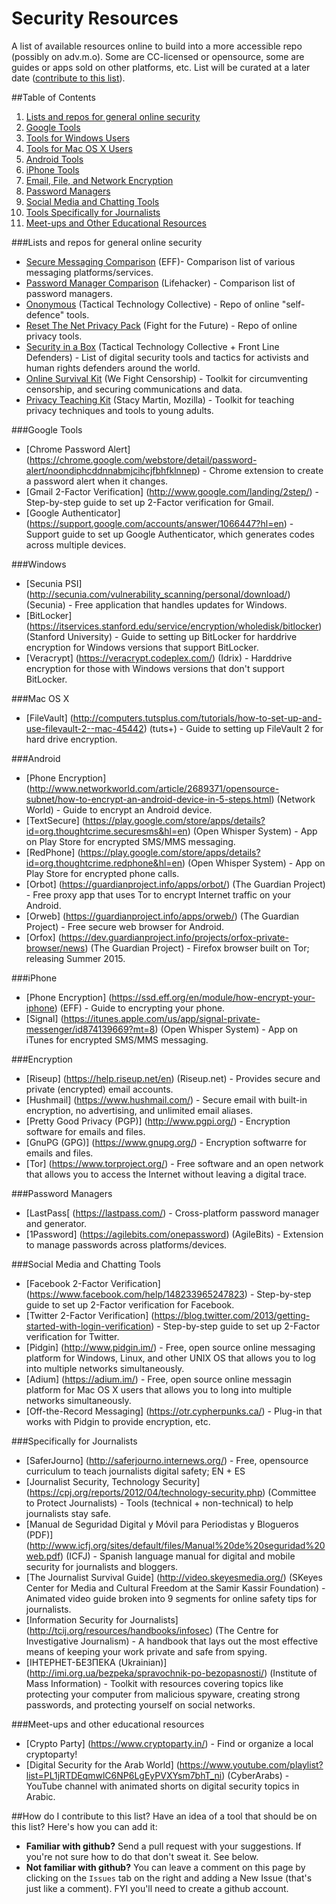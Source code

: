 # Security Resources
A list of available resources online to build into a more accessible repo (possibly on adv.m.o). Some are CC-licensed or opensource, some are guides or apps sold on other platforms, etc. List will be curated at a later date ([contribute to this list](#how-do-i-contribute-to-this-list)).

##Table of Contents
1. [Lists and repos for general online security](#lists-and-repos-for-general-online-security)
2. [Google Tools](#google-tools)
3. [Tools for Windows Users](#windows)
4. [Tools for Mac OS X Users](#mac-os-x)
5. [Android Tools](#android)
6. [iPhone Tools](#iphone)
7. [Email, File, and Network Encryption](#encryption)
8. [Password Managers](#password-managers)
9. [Social Media and Chatting Tools](#social-media-and-chatting-tools)
10. [Tools Specifically for Journalists](#specifically-for-journalists)
11. [Meet-ups and Other Educational Resources](#meet-ups-and-other-educational-resources)

###Lists and repos for general online security 
* [Secure Messaging Comparison](https://www.eff.org/secure-messaging-scorecard) (EFF)- Comparison list of various messaging platforms/services.
* [Password Manager Comparison](http://lifehacker.com/5529133/five-best-password-managers) (Lifehacker)  - Comparison list of password managers.
* [Ononymous](https://ononymous.org/) (Tactical Technology Collective) - Repo of online "self-defence" tools.
* [Reset The Net Privacy Pack](https://pack.resetthenet.org/) (Fight for the Future) - Repo of online privacy tools.
* [Security in a Box](https://securityinabox.org/en) (Tactical Technology Collective + Front Line Defenders) - List of digital security tools and tactics for activists and human rights defenders around the world.
* [Online Survival Kit](http://www.wefightcensorship.org/online-survival-kithtml.html) (We Fight Censorship) - Toolkit for circumventing censorship, and securing communications and data.
* [Privacy Teaching Kit](https://stacy.makes.org/thimble/OTI5Njk0MjA4/privacy-teaching-kit) (Stacy Martin, Mozilla) - Toolkit for teaching privacy techniques and tools to young adults.

###Google Tools
* [Chrome Password Alert] (https://chrome.google.com/webstore/detail/password-alert/noondiphcddnnabmjcihcjfbhfklnnep) - Chrome extension to create a password alert when it changes.
* [Gmail 2-Factor Verification] (http://www.google.com/landing/2step/) - Step-by-step guide to set up 2-Factor verification for Gmail.
* [Google Authenticator] (https://support.google.com/accounts/answer/1066447?hl=en) - Support guide to set up Google Authenticator, which generates codes across multiple devices.

###Windows
* [Secunia PSI] (http://secunia.com/vulnerability_scanning/personal/download/) (Secunia) - Free application that handles updates for Windows.
* [BitLocker] (https://itservices.stanford.edu/service/encryption/wholedisk/bitlocker) (Stanford University) - Guide to setting up BitLocker for harddrive encryption for Windows versions that support BitLocker.
* [Veracrypt] (https://veracrypt.codeplex.com/) (Idrix) - Harddrive encryption for those with Windows versions that don't support BitLocker.

###Mac OS X
* [FileVault] (http://computers.tutsplus.com/tutorials/how-to-set-up-and-use-filevault-2--mac-45442) (tuts+) - Guide to setting up FileVault 2 for hard drive encryption.

###Android
* [Phone Encryption] (http://www.networkworld.com/article/2689371/opensource-subnet/how-to-encrypt-an-android-device-in-5-steps.html) (Network World) - Guide to encrypt an Android device.
* [TextSecure] (https://play.google.com/store/apps/details?id=org.thoughtcrime.securesms&hl=en) (Open Whisper System) - App on Play Store for encrypted SMS/MMS messaging.
* [RedPhone] (https://play.google.com/store/apps/details?id=org.thoughtcrime.redphone&hl=en) (Open Whisper System) - App on Play Store for encrypted phone calls.
* [Orbot] (https://guardianproject.info/apps/orbot/) (The Guardian Project) - Free proxy app that uses Tor to encrypt Internet traffic on your Android.
* [Orweb] (https://guardianproject.info/apps/orweb/) (The Guardian Project) - Free secure web browser for Android.
* [Orfox] (https://dev.guardianproject.info/projects/orfox-private-browser/news) (The Guardian Project) - Firefox browser built on Tor; releasing Summer 2015.

###iPhone
* [Phone Encryption] (https://ssd.eff.org/en/module/how-encrypt-your-iphone) (EFF) - Guide to encrypting your phone.
* [Signal] (https://itunes.apple.com/us/app/signal-private-messenger/id874139669?mt=8) (Open Whisper System) - App on iTunes for encrypted SMS/MMS messaging. 

###Encryption
* [Riseup] (https://help.riseup.net/en) (Riseup.net) - Provides secure and private (encrypted) email accounts.
* [Hushmail] (https://www.hushmail.com/) - Secure email with built-in encryption, no advertising, and unlimited email aliases.
* [Pretty Good Privacy (PGP)] (http://www.pgpi.org/) - Encryption software for emails and files.
* [GnuPG (GPG)] (https://www.gnupg.org/) - Encryption softwarre for emails and files. 
* [Tor] (https://www.torproject.org/) - Free software and an open network that allows you to access the Internet without leaving a digital trace. 

###Password Managers
* [LastPass[ (https://lastpass.com/) - Cross-platform password manager and generator.
* [1Password] (https://agilebits.com/onepassword) (AgileBits) - Extension to manage passwords across platforms/devices.

###Social Media and Chatting Tools
* [Facebook 2-Factor Verification] (https://www.facebook.com/help/148233965247823) - Step-by-step guide to set up 2-Factor verification for Facebook.
* [Twitter 2-Factor Verification] (https://blog.twitter.com/2013/getting-started-with-login-verification) - Step-by-step guide to set up 2-Factor verification for Twitter.
* [Pidgin] (http://www.pidgin.im/) - Free, open source online messaging platform for Windows, Linux, and other UNIX OS that allows you to log into multiple networks simultaneously.
* [Adium] (https://adium.im/) - Free, open source online messagin platform for Mac OS X users that allows you to long into multiple networks simultaneously.
* [Off-the-Record Messaging] (https://otr.cypherpunks.ca/) - Plug-in that works with Pidgin to provide encryption, etc.

###Specifically for Journalists
* [SaferJourno] (http://saferjourno.internews.org/) - Free, opensource curriculum to teach journalists digital safety; EN + ES
* [Journalist Security, Technology Security] (https://cpj.org/reports/2012/04/technology-security.php) (Committee to Protect Journalists) - Tools (technical + non-technical) to help journalists stay safe.
* [Manual de Seguridad Digital y Móvil para Periodistas y Blogueros (PDF)] (http://www.icfj.org/sites/default/files/Manual%20de%20seguridad%20web.pdf) (ICFJ) - Spanish language manual for digital and mobile security for journalists and bloggers.
* [The Journalist Survival Guide] (http://video.skeyesmedia.org/) (SKeyes Center for Media and Cultural Freedom at the Samir Kassir Foundation) - Animated video guide broken into 9 segments for online safety tips for journalists. 
* [Information Security for Journalists] (http://tcij.org/resources/handbooks/infosec) (The Centre for Investigative Journalism) - A handbook that lays out the most effective means of keeping your work private and safe from spying.
* [ІНТЕРНЕТ-БЕЗПЕКА (Ukrainian)] (http://imi.org.ua/bezpeka/spravochnik-po-bezopasnosti/) (Institute of Mass Information) - Toolkit with resources covering topics like protecting your computer from malicious spyware, creating strong passwords, and protecting yourself on social networks. 

###Meet-ups and other educational resources
* [Crypto Party] (https://www.cryptoparty.in/) - Find or organize a local cryptoparty! 
* [Digital Security for the Arab World] (https://www.youtube.com/playlist?list=PL1jRTDEqmwlC6NP6LgEyPVXYsm7bhT_ni) (CyberArabs) - YouTube channel with animated shorts on digital security topics in Arabic. 


##How do I contribute to this list?
Have an idea of a tool that should be on this list? Here's how you can add it:
 * **Familiar with github?** Send a pull request with your suggestions. If you're not sure how to do that don't sweat it. See below.
 * **Not familiar with github?** You can leave a comment on this page by clicking on the `Issues` tab on the right and adding a New Issue (that's just like a comment). FYI you'll need to create a github account.
